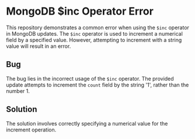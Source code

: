 # MongoDB $inc Operator Error
This repository demonstrates a common error when using the `$inc` operator in MongoDB updates.  The `$inc` operator is used to increment a numerical field by a specified value.  However, attempting to increment with a string value will result in an error.

## Bug
The bug lies in the incorrect usage of the `$inc` operator. The provided update attempts to increment the `count` field by the string '1', rather than the number 1.

## Solution
The solution involves correctly specifying a numerical value for the increment operation.
